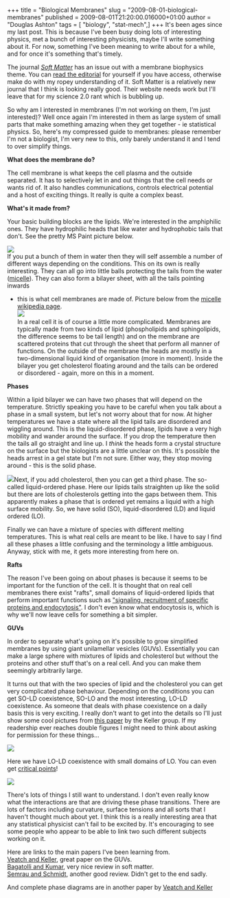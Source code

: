 +++
title = "Biological Membranes"
slug = "2009-08-01-biological-membranes"
published = 2009-08-01T21:20:00.016000+01:00
author = "Douglas Ashton"
tags = [ "biology", "stat-mech",]
+++
It's been ages since my last post. This is because I've been busy doing
lots of interesting physics, met a bunch of interesting physicists,
maybe I'll write something about it. For now, something I've been
meaning to write about for a while, and for once it's something that's
timely.  
  
The journal [<span style="font-style: italic;">Soft
Matter</span>](http://www.rsc.org/Publishing/Journals/SM/Index.asp) has
an issue out with a membrane biophysics theme. You can [read the
editorial](http://www.rsc.org/delivery/_ArticleLinking/DisplayHTMLArticleforfree.cfm?JournalCode=SM&Year=2009&ManuscriptID=b912987c&Iss=Advance_Article)
for yourself if you have access, otherwise make do with my ropey
understanding of it. Soft Matter is a relatively new journal that I
think is looking really good. Their website needs work but I'll leave
that for my science 2.0 rant which is bubbling up.  
  
So why am I interested in membranes (I'm not working on them, I'm just
interested)? Well once again I'm interested in them as large system of
small parts that make something amazing when they get together - ie
statistical physics. So, here's my compressed guide to membranes: please
remember I'm not a biologist, I'm very new to this, only barely
understand it and I tend to over simplify things.  
  
<span id="more"></span>  
  
<span style="font-weight: bold;">What does the membrane do?</span>  
  
The cell membrane is what keeps the cell plasma and the outside
separated. It has to selectively let in and out things that the cell
needs or wants rid of. It also handles communications, controls
electrical potential and a host of exciting things. It really is quite a
complex beast.  
  
<span style="font-weight: bold;">What's it made from?</span>  
  
Your basic building blocks are the lipids. We're interested in the
amphiphilic ones. They have hydrophilic heads that like water and
hydrophobic tails that don't. See the pretty MS Paint picture below.  
  
[![](/images/thumbnails/2009-08-01-biological-membranes-lipid.png)](/images/2009-08-01-biological-membranes-lipid.png)  
If you put a bunch of them in water then they will self assemble a
number of different ways depending on the conditions. This on its own is
really interesting. They can all go into little balls protecting the
tails from the water ([micelle](http://en.wikipedia.org/wiki/Micelle)).
They can also form a bilayer sheet, with all the tails pointing inwards
- this is what cell membranes are made of. Picture below from the
[micelle wikipedia page](http://en.wikipedia.org/wiki/Micelle).  
[![](/images/thumbnails/2009-08-01-biological-membranes-331px-Phospholipids_aqueous_solution_structures.svg.png)](/images/2009-08-01-biological-membranes-331px-Phospholipids_aqueous_solution_structures.svg.png)  
In a real cell it is of course a little more complicated. Membranes are
typically made from two kinds of lipid (phospholipids and sphingolipids,
the difference seems to be tail length) and on the membrane are
scattered proteins that cut through the sheet that perform all manner of
functions. On the outside of the membrane the heads are mostly in a
two-dimensional liquid kind of organisation (more in moment). Inside the
bilayer you get cholesterol floating around and the tails can be ordered
or disordered - again, more on this in a moment.  
  
<span style="font-weight: bold;">Phases</span>  
  
Within a lipid bilayer we can have two phases that will depend on the
temperature. Strictly speaking you have to be careful when you talk
about a phase in a small system, but let's not worry about that for now.
At higher temperatures we have a state where all the lipid tails are
disordered and wiggling around. This is the liquid-disordered phase,
lipids have a very high mobility and wander around the surface. If you
drop the temperature then the tails all go straight and line up. I <span
style="font-style: italic;">think</span> the heads form a crystal
structure on the surface but the biologists are a little unclear on
this. It's possible the heads arrest in a gel state but I'm not sure.
Either way, they stop moving around - this is the solid phase.  
  
[![](/images/thumbnails/2009-08-01-biological-membranes-phases.png)](/images/2009-08-01-biological-membranes-phases.png)Next,
if you add cholesterol, then you can get a third phase. The so-called
liquid-ordered phase. Here our lipids tails straighten up like the solid
but there are lots of cholesterols getting into the gaps between them.
This apparently makes a phase that is ordered yet remains a liquid with
a high surface mobility. So, we have solid (SO), liquid-disordered (LD)
and liquid ordered (LO).  
  
Finally we can have a mixture of species with different melting
temperatures. This is what real cells are meant to be like. I have to
say I find all these phases a little confusing and the terminology a
little ambiguous. Anyway, stick with me, it gets more interesting from
here on.  
  
<span style="font-weight: bold;">Rafts</span>  
  
The reason I've been going on about phases is because it seems to be
important for the function of the cell. It is thought that on real cell
membranes there exist "rafts", small domains of liquid-ordered lipids
that perform important functions such as ["signaling, recruitment of
specific proteins and
endocytosis"](http://www.rsc.org/Publishing/Journals/SM/article.asp?doi=b901866b).
I don't even know what endocytosis is, which is why we'll now leave
cells for something a bit simpler.  
  
<span style="font-weight: bold;">GUVs</span>  
  
In order to separate what's going on it's possible to grow simplified
membranes by using giant unilamellar vesicles (GUVs). Essentially you
can make a large sphere with mixtures of lipids and cholesterol but
without the proteins and other stuff that's on a real cell. And you can
make them seemingly arbitrarily large.  
  
It turns out that with the two species of lipid and the cholesterol you
can get very complicated phase behaviour. Depending on the conditions
you can get SO-LD coexistence, SO-LO and the most interesting, LO-LD
coexistence. As someone that deals with phase coexistence on a daily
basis this is very exciting. I really don't want to get into the details
so I'll just show some cool pictures from [this
paper](http://dx.doi.org/10.1016/j.bbamcr.2005.06.010) by the Keller
group. If my readership ever reaches double figures I might need to
think about asking for permission for these things...  
  
[![](/images/thumbnails/2009-08-01-biological-membranes-guvphase.png)](/images/2009-08-01-biological-membranes-guvphase.png)  
  
Here we have LO-LD coexistence with small domains of LO. You can even
get [critical
points](/2009/05/critical-point.html)!  
  
[![](/images/thumbnails/2009-08-01-biological-membranes-guvcritical.png)](/images/2009-08-01-biological-membranes-guvcritical.png)  
  
There's lots of things I still want to understand. I don't even really
know what the interactions are that are driving these phase transitions.
There are lots of factors including curvature, surface tensions and all
sorts that I haven't thought much about yet. I think this is a really
interesting area that any statistical physicist can't fail to be excited
by. It's encouraging to see some people who appear to be able to link
two such different subjects working on it.  
  
Here are links to the main papers I've been learning from.  
[Veatch and Keller](http://dx.doi.org/10.1016/j.bbamcr.2005.06.010),
great paper on the GUVs.  
[Bagatolli and
Kumar](http://www.rsc.org/publishing/journals/SM/article.asp?doi=b901866b),
very nice review in soft matter.  
[Semrau and
Schmidt](http://www.rsc.org/publishing/journals/SM/article.asp?doi=b901587f),
another good review. Didn't get to the end sadly.  
  
And complete phase diagrams are in another paper by [Veatch and
Keller](http://www.pnas.org/content/104/45/17650.abstract)[](http://www.pnas.org/content/104/45/17650.abstract)
